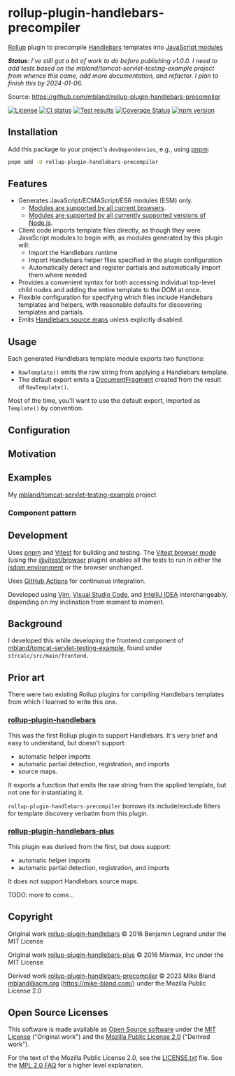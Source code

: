 # rollup-plugin-handlebars-precompiler

[Rollup][] plugin to precompile [Handlebars][] templates into [JavaScript modules][]

_**Status**: I've still got a bit of work to do before publishing v1.0.0. I need
to add tests based on the mbland/tomcat-servlet-testing-example project from
whence this came, add more documentation, and refactor. I plan to finish this by
2024-01-06._

Source: <https://github.com/mbland/rollup-plugin-handlebars-precompiler>

[![License](https://img.shields.io/github/license/mbland/rollup-plugin-handlebars-precompiler.svg)](https://github.com/mbland/rollup-plugin-handlebars-precompiler/blob/main/LICENSE.txt)
[![CI status](https://github.com/mbland/rollup-plugin-handlebars-precompiler/actions/workflows/run-tests.yaml/badge.svg)](https://github.com/mbland/rollup-plugin-handlebars-precompiler/actions/workflows/run-tests.yaml?branch=main)
[![Test results](https://github.com/mbland/rollup-plugin-handlebars-precompiler/actions/workflows/publish-test-results.yaml/badge.svg)](https://github.com/mbland/rollup-plugin-handlebars-precompiler/actions/workflows/publish-test-results.yaml?branch=main)
[![Coverage Status](https://coveralls.io/repos/github/mbland/rollup-plugin-handlebars-precompiler/badge.svg?branch=main)][coveralls-rphp]
[![npm version](https://badge.fury.io/js/rollup-plugin-handlebars-precompiler.svg)][npm-rphp]

## Installation

Add this package to your project's `devDependencies`, e.g., using [pnpm][]:

```sh
pnpm add -D rollup-plugin-handlebars-precompiler
```

## Features

- Generates JavaScript/ECMAScript/ES6 modules (ESM) only.
  - [Modules are supported by all current browsers][esm-caniuse].
  - [Modules are supported by all currently supported versions of
     Node.js][esm-node].
- Client code imports template files directly, as though they were JavaScript
  modules to begin with, as modules generated by this plugin will:
  - Import the Handlebars runtime
  - Import Handlebars helper files specified in the plugin configuration
  - Automatically detect and register partials and automatically import them
    where needed
- Provides a convenient syntax for both accessing individual top-level child
  nodes and adding the entire template to the DOM at once.
- Flexible configuration for specifying which files include Handlebars templates
  and helpers, with reasonable defaults for discovering templates and partials.
- Emits [Handlebars source maps][] unless explicitly disabled.

## Usage

Each generated Handlebars template module exports two functions:

- `RawTemplate()` emits the raw string from applying a Handlebars template.
- The default export emits a [DocumentFragment][] created from the result of
  `RawTemplate()`.

Most of the time, you'll want to use the default export, imported as
`Template()` by convention.

## Configuration

## Motivation

## Examples

My [mbland/tomcat-servlet-testing-example][] project

### Component pattern

## Development

Uses [pnpm][] and [Vitest][] for building and testing. The [Vitest browser
mode][] (using the [@vitest/browser][] plugin) enables all the tests to run in
either the [jsdom environment][] or the browser unchanged.

Uses [GitHub Actions][] for continuous integration.

Developed using [Vim][], [Visual Studio Code][], and [IntelliJ IDEA][]
interchangeably, depending on my inclination from moment to moment.

## Background

I developed this while developing the frontend component of
[mbland/tomcat-servlet-testing-example][], found under
`strcalc/src/main/frontend`.

## Prior art

There were two existing Rollup plugins for compiling Handlebars templates from
which I learned to write this one.

### [rollup-plugin-handlebars][]

This was the first Rollup plugin to support Handlebars. It's very brief and easy
to understand, but doesn't support:

- automatic helper imports
- automatic partial detection, registration, and imports
- source maps.

It exports a function that emits the raw string from the applied template, but
not one for instantiating it.

`rollup-plugin-handlebars-precompiler` borrows its include/exclude filters
for template discovery verbatim from this plugin.

### [rollup-plugin-handlebars-plus][]

This plugin was derived from the first, but does support:

- automatic helper imports
- automatic partial detection, registration, and imports

It does not support Handlebars source maps.

TODO: more to come...

## Copyright

Original work [rollup-plugin-handlebars][] &copy; 2016 Benjamin Legrand under
the MIT License

Original work [rollup-plugin-handlebars-plus][] &copy; 2016 Mixmax, Inc under
the MIT License

Derived work [rollup-plugin-handlebars-precompiler][] &copy; 2023 Mike Bland <mbland@acm.org> (<https://mike-bland.com/>)
under the Mozilla Public License 2.0

## Open Source Licenses

This software is made available as [Open Source software][] under the [MIT
License][] ("Original work") and the [Mozilla Public License
2.0][] ("Derived work").

For the text of the Mozilla Public License 2.0, see the
[LICENSE.txt](./LICENSE.txt) file. See the [MPL 2.0 FAQ][mpl-faq] for a higher
level explanation.

[Rollup]: https://rollupjs.org/
[Handlebars]: https://handlebarsjs.com/
[JavaScript Modules]: https://developer.mozilla.org/en-US/docs/Web/JavaScript/Guide/Modules
[coveralls-rphp]: https://coveralls.io/github/mbland/rollup-plugin-handlebars-precompiler?branch=main
[npm-rphp]: https://www.npmjs.com/package/rollup-plugin-handlebars-precompiler
[Handlebars source maps]: https://handlebarsjs.com/api-reference/compilation.html#handlebars-precompile-template-options
[DocumentFragment]: https://developer.mozilla.org/en-US/docs/Web/API/DocumentFragment
[pnpm]: https://pnpm.io/
[esm-caniuse]: https://caniuse.com/es6-module
[esm-node]: https://nodejs.org/docs/latest-v18.x/api/esm.html
[Vitest]: https://vitest.dev/
[GitHub Actions]: https://docs.github.com/actions
[mbland/tomcat-servlet-testing-example]: https://github.com/mbland/tomcat-servlet-testing-example
[Vim]: https://www.vim.org/
[Visual Studio Code]: https://code.visualstudio.com/
[IntelliJ IDEA]: https://www.jetbrains.com/idea/
[Vitest browser mode]: https://vitest.dev/guide/browser.html
[@vitest/browser]: https://www.npmjs.com/package/@vitest/browser
[jsdom environment]: https://vitest.dev/guide/environment.html
[rollup-plugin-handlebars]: https://github.com/benjilegnard/rollup-plugin-handlebars
[rollup-plugin-handlebars-plus]: https://github.com/mixmaxhq/rollup-plugin-handlebars-plus
[rollup-plugin-handlebars-precompiler]: https://github.com/mbland/rollup-plugin-handlebars-precompiler
[Open Source software]: https://opensource.org/osd-annotated
[MIT License]: https://opensource.org/license/mit/
[Mozilla Public License 2.0]: https://www.mozilla.org/MPL/
[mpl-faq]: https://www.mozilla.org/MPL/2.0/FAQ/
